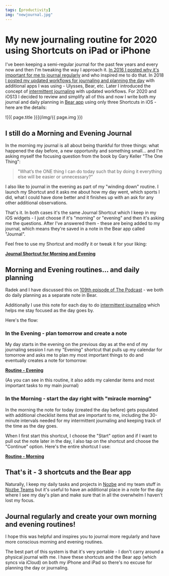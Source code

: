 ```yaml
---
tags: [productivity]
img: "newjournal.jpg"
---
```


# My new journaling routine for 2020 using Shortcuts on iPad or iPhone

I've been keeping a semi-regular journal for the past few years and every now and then I'm tweaking the way I approach it. [In 2016 I posted why it's important for me to journal regularly](https://sliwinski.com/journal) and who inspired me to do that. In 2018 [I posted my updated workflows for journaling and planning the day](https://sliwinski.com/workflows) with additional apps I was using - Ulysses, Bear, etc. Later I introduced the concept of [intermittent journaling](https://sliwinski.com/journaling) with updated workflows. For 2020 and iOS13 I decided to review and simplify all of this and now I write both my journal and daily planning in [Bear app](https://bear.app) using only three Shortcuts in iOS - here are the details:

<!--More-->

![{{ page.title }}](/img/{{ page.img }})



## I still do a Morning and Evening Journal

In the morning my journal is all about being thankful for three things: what happened the day before, a new opportunity and something small... and I'm asking myself the focusing question from the book by Gary Keller "The One Thing":

> "What’s the ONE thing I can do today such that by doing it everything else will be easier or unnecessary?"

I also like to journal in the evening as part of my "winding down" routine. I launch my Shortcut and it asks me about how my day went, which sports I did, what I could have done better and it finishes up with an ask for any other additional observations.

That's it. In both cases it's the same Journal Shortcut which I keep in my iOS widgets - I just choose if it's "morning" or "evening" and then it's asking me the questions. After I've answered them - these are being added to my journal, which means they're saved in a note in the Bear app called "Journal".

Feel free to use my Shortcut and modify it or tweak it for your liking:

[**Journal Shortcut for Morning and Evening**](https://www.icloud.com/shortcuts/cd22bcf8a0b64c989b81f58f5d9c280f)

## Morning and Evening routines... and daily planning

Radek and I have discussed this on [109th episode of The Podcast](https://sliwinski.com/thepodcast-109) - we both do daily planning as a separate note in Bear.

Additionally I use this note for each day to do [intermittent journaling](https://sliwinski.com/journaling) which helps me stay focused as the day goes by.

Here's the flow:

### In the Evening - plan tomorrow and create a note

My day starts in the evening on the previous day as at the end of my journaling session I run my "Evening" shortcut that pulls up my calendar for tomorrow and asks me to plan my most important things to do and eventually creates a note for tomorrow:

[**Routine - Evening**](https://www.icloud.com/shortcuts/007c6c730f89438ab03b45bae7c87f51)

(As you can see in this routine, it also adds my calendar items and most important tasks to my main journal)

### In the Morning - start the day right with "miracle morning"

In the morning the note for today (created the day before) gets populated with additional checklist items that are important to me, including the 30-minute intervals needed for my intermittent journaling and keeping track of the time as the day goes.

When I first start this shortcut, I choose the "Start" option and if I want to pull out the note later in the day, I also tap on the shortcut and choose the "Continue" option. Here's the entire shortcut I use:

[**Routine - Morning**](https://www.icloud.com/shortcuts/f910d111cc12429bb807ee1b87e9b0f1)

## That's it - 3 shortcuts and the Bear app

Naturally, I keep my daily tasks and projects in [Nozbe][n] and my team stuff in [Nozbe Teams](https://nozbe.com/teams) but it's useful to have an additional place in a note for the day where I see my day's plan and make sure that in all the overwhelm I haven't lost my focus.

## Journal regularly and create your own morning and evening routines!

I hope this was helpful and inspires you to journal more regularly and have more conscious morning and evening routines.

The best part of this system is that it's very portable - I don't carry around a physical journal with me. I have these shortcuts and the Bear app (which syncs via iCloud) on both my iPhone and iPad so there's no excuse for planning the day or journaling.

[n]: https://nozbe.com/?a=mike
[p]: https://thepodcast.fm/